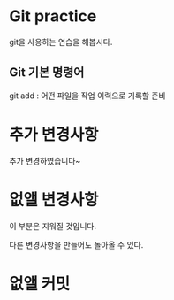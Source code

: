 # Git practice

git을 사용하는 연습을 해봅시다. 

## Git 기본 명령어

git add : 어떤 파일을 작업 이력으로 기록할 준비

# 추가 변경사항

추가 변경하였습니다~

# 없앨 변경사항
이 부분은 지워질 것입니다. 

다른 변경사항을 만들어도 돌아올 수 있다.

# 없앨 커밋
